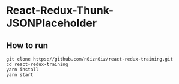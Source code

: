 # React-Redux-Thunk-JSONPlaceholder

## How to run
```
git clone https://github.com/n0izn0iz/react-redux-training.git
cd react-redux-training
yarn install
yarn start
```